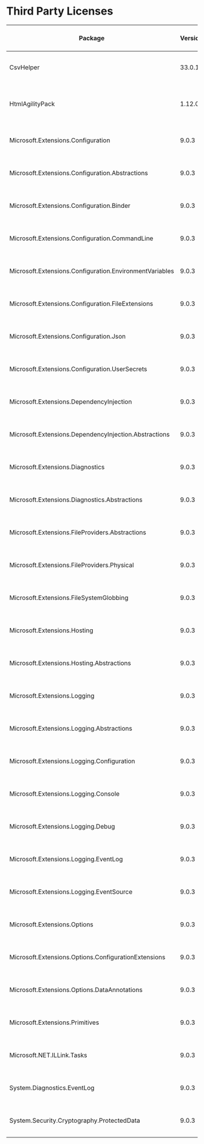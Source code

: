 # Third Party Licenses

| Package                                                 | Version | License Information Origin | License Expression  | License Url                                        | Copyright                                      | Authors                                                 | Package Project Url                    |
|---------------------------------------------------------|---------|----------------------------|---------------------|----------------------------------------------------|------------------------------------------------|---------------------------------------------------------|----------------------------------------|
| CsvHelper                                               | 33.0.1  | Expression                 | MS-PL OR Apache-2.0 | https://licenses.nuget.org/MS-PL%20OR%20Apache-2.0 | Copyright (r) 2009-2024 Josh Close              | Josh Close                                              | https://joshclose.github.io/CsvHelper/ |
| HtmlAgilityPack                                         | 1.12.0  | Expression                 | MIT                 | https://licenses.nuget.org/MIT                     | Copyright (r) ZZZ Projects Inc.                 | ZZZ Projects,Simon Mourrier,Jeff Klawiter,Stephan Grell | http://html-agility-pack.net/          |
| Microsoft.Extensions.Configuration                      | 9.0.3   | Expression                 | MIT                 | https://licenses.nuget.org/MIT                     | (r) Microsoft Corporation. All rights reserved. | Microsoft                                               | https://dot.net/                       |
| Microsoft.Extensions.Configuration.Abstractions         | 9.0.3   | Expression                 | MIT                 | https://licenses.nuget.org/MIT                     | (r) Microsoft Corporation. All rights reserved. | Microsoft                                               | https://dot.net/                       |
| Microsoft.Extensions.Configuration.Binder               | 9.0.3   | Expression                 | MIT                 | https://licenses.nuget.org/MIT                     | (r) Microsoft Corporation. All rights reserved. | Microsoft                                               | https://dot.net/                       |
| Microsoft.Extensions.Configuration.CommandLine          | 9.0.3   | Expression                 | MIT                 | https://licenses.nuget.org/MIT                     | (r) Microsoft Corporation. All rights reserved. | Microsoft                                               | https://dot.net/                       |
| Microsoft.Extensions.Configuration.EnvironmentVariables | 9.0.3   | Expression                 | MIT                 | https://licenses.nuget.org/MIT                     | (r) Microsoft Corporation. All rights reserved. | Microsoft                                               | https://dot.net/                       |
| Microsoft.Extensions.Configuration.FileExtensions       | 9.0.3   | Expression                 | MIT                 | https://licenses.nuget.org/MIT                     | (r) Microsoft Corporation. All rights reserved. | Microsoft                                               | https://dot.net/                       |
| Microsoft.Extensions.Configuration.Json                 | 9.0.3   | Expression                 | MIT                 | https://licenses.nuget.org/MIT                     | (r) Microsoft Corporation. All rights reserved. | Microsoft                                               | https://dot.net/                       |
| Microsoft.Extensions.Configuration.UserSecrets          | 9.0.3   | Expression                 | MIT                 | https://licenses.nuget.org/MIT                     | (r) Microsoft Corporation. All rights reserved. | Microsoft                                               | https://dot.net/                       |
| Microsoft.Extensions.DependencyInjection                | 9.0.3   | Expression                 | MIT                 | https://licenses.nuget.org/MIT                     | (r) Microsoft Corporation. All rights reserved. | Microsoft                                               | https://dot.net/                       |
| Microsoft.Extensions.DependencyInjection.Abstractions   | 9.0.3   | Expression                 | MIT                 | https://licenses.nuget.org/MIT                     | (r) Microsoft Corporation. All rights reserved. | Microsoft                                               | https://dot.net/                       |
| Microsoft.Extensions.Diagnostics                        | 9.0.3   | Expression                 | MIT                 | https://licenses.nuget.org/MIT                     | (r) Microsoft Corporation. All rights reserved. | Microsoft                                               | https://dot.net/                       |
| Microsoft.Extensions.Diagnostics.Abstractions           | 9.0.3   | Expression                 | MIT                 | https://licenses.nuget.org/MIT                     | (r) Microsoft Corporation. All rights reserved. | Microsoft                                               | https://dot.net/                       |
| Microsoft.Extensions.FileProviders.Abstractions         | 9.0.3   | Expression                 | MIT                 | https://licenses.nuget.org/MIT                     | (r) Microsoft Corporation. All rights reserved. | Microsoft                                               | https://dot.net/                       |
| Microsoft.Extensions.FileProviders.Physical             | 9.0.3   | Expression                 | MIT                 | https://licenses.nuget.org/MIT                     | (r) Microsoft Corporation. All rights reserved. | Microsoft                                               | https://dot.net/                       |
| Microsoft.Extensions.FileSystemGlobbing                 | 9.0.3   | Expression                 | MIT                 | https://licenses.nuget.org/MIT                     | (r) Microsoft Corporation. All rights reserved. | Microsoft                                               | https://dot.net/                       |
| Microsoft.Extensions.Hosting                            | 9.0.3   | Expression                 | MIT                 | https://licenses.nuget.org/MIT                     | (r) Microsoft Corporation. All rights reserved. | Microsoft                                               | https://dot.net/                       |
| Microsoft.Extensions.Hosting.Abstractions               | 9.0.3   | Expression                 | MIT                 | https://licenses.nuget.org/MIT                     | (r) Microsoft Corporation. All rights reserved. | Microsoft                                               | https://dot.net/                       |
| Microsoft.Extensions.Logging                            | 9.0.3   | Expression                 | MIT                 | https://licenses.nuget.org/MIT                     | (r) Microsoft Corporation. All rights reserved. | Microsoft                                               | https://dot.net/                       |
| Microsoft.Extensions.Logging.Abstractions               | 9.0.3   | Expression                 | MIT                 | https://licenses.nuget.org/MIT                     | (r) Microsoft Corporation. All rights reserved. | Microsoft                                               | https://dot.net/                       |
| Microsoft.Extensions.Logging.Configuration              | 9.0.3   | Expression                 | MIT                 | https://licenses.nuget.org/MIT                     | (r) Microsoft Corporation. All rights reserved. | Microsoft                                               | https://dot.net/                       |
| Microsoft.Extensions.Logging.Console                    | 9.0.3   | Expression                 | MIT                 | https://licenses.nuget.org/MIT                     | (r) Microsoft Corporation. All rights reserved. | Microsoft                                               | https://dot.net/                       |
| Microsoft.Extensions.Logging.Debug                      | 9.0.3   | Expression                 | MIT                 | https://licenses.nuget.org/MIT                     | (r) Microsoft Corporation. All rights reserved. | Microsoft                                               | https://dot.net/                       |
| Microsoft.Extensions.Logging.EventLog                   | 9.0.3   | Expression                 | MIT                 | https://licenses.nuget.org/MIT                     | (r) Microsoft Corporation. All rights reserved. | Microsoft                                               | https://dot.net/                       |
| Microsoft.Extensions.Logging.EventSource                | 9.0.3   | Expression                 | MIT                 | https://licenses.nuget.org/MIT                     | (r) Microsoft Corporation. All rights reserved. | Microsoft                                               | https://dot.net/                       |
| Microsoft.Extensions.Options                            | 9.0.3   | Expression                 | MIT                 | https://licenses.nuget.org/MIT                     | (r) Microsoft Corporation. All rights reserved. | Microsoft                                               | https://dot.net/                       |
| Microsoft.Extensions.Options.ConfigurationExtensions    | 9.0.3   | Expression                 | MIT                 | https://licenses.nuget.org/MIT                     | (r) Microsoft Corporation. All rights reserved. | Microsoft                                               | https://dot.net/                       |
| Microsoft.Extensions.Options.DataAnnotations            | 9.0.3   | Expression                 | MIT                 | https://licenses.nuget.org/MIT                     | (r) Microsoft Corporation. All rights reserved. | Microsoft                                               | https://dot.net/                       |
| Microsoft.Extensions.Primitives                         | 9.0.3   | Expression                 | MIT                 | https://licenses.nuget.org/MIT                     | (r) Microsoft Corporation. All rights reserved. | Microsoft                                               | https://dot.net/                       |
| Microsoft.NET.ILLink.Tasks                              | 9.0.3   | Expression                 | MIT                 | https://licenses.nuget.org/MIT                     | (r) Microsoft Corporation. All rights reserved. | Microsoft                                               | https://dot.net/                       |
| System.Diagnostics.EventLog                             | 9.0.3   | Expression                 | MIT                 | https://licenses.nuget.org/MIT                     | (r) Microsoft Corporation. All rights reserved. | Microsoft                                               | https://dot.net/                       |
| System.Security.Cryptography.ProtectedData              | 9.0.3   | Expression                 | MIT                 | https://licenses.nuget.org/MIT                     | (r) Microsoft Corporation. All rights reserved. | Microsoft                                               | https://dot.net/                       |
